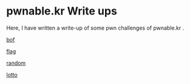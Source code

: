 
# pwnable.kr Write ups

Here, I have written a write-up of some pwn challenges of pwnable.kr .

[bof](https://github.com/majidgourkani/PWN-writeups/blob/main/bof.md)

[flag](https://github.com/majidgourkani/PWN-writeups/blob/main/flag.md)

[random](https://github.com/majidgourkani/PWN-writeups/blob/main/random.md)

[lotto](https://github.com/majidgourkani/PWN-writeups/edit/main/lotto.md)
